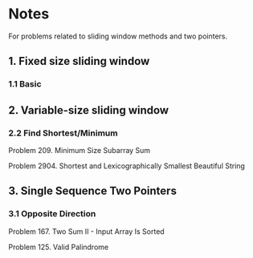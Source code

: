 # Notes
For problems related to sliding window methods and two pointers.

## 1. Fixed size sliding window

### 1.1 Basic

## 2. Variable-size sliding window

### 2.2 Find Shortest/Minimum

Problem 209. Minimum Size Subarray Sum

Problem 2904. Shortest and Lexicographically Smallest Beautiful String



## 3. Single Sequence Two Pointers

### 3.1 Opposite Direction

Problem 167. Two Sum II - Input Array Is Sorted

Problem 125. Valid Palindrome

